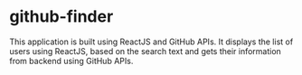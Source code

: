 # github-finder
This application is built using ReactJS and GitHub APIs. It displays the list of users using ReactJS, based on the search text and gets their information from backend using GitHub APIs.
